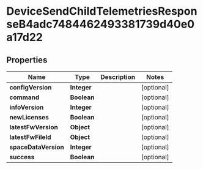 

# DeviceSendChildTelemetriesResponseB4adc7484462493381739d40e0a17d22


## Properties

| Name | Type | Description | Notes |
|------------ | ------------- | ------------- | -------------|
|**configVersion** | **Integer** |  |  [optional] |
|**command** | **Boolean** |  |  [optional] |
|**infoVersion** | **Integer** |  |  [optional] |
|**newLicenses** | **Boolean** |  |  [optional] |
|**latestFwVersion** | **Object** |  |  [optional] |
|**latestFwFileId** | **Object** |  |  [optional] |
|**spaceDataVersion** | **Integer** |  |  [optional] |
|**success** | **Boolean** |  |  [optional] |



